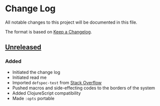 # Change Log
All notable changes to this project will be documented in this file.

The format is based on [Keep a Changelog](http://keepachangelog.com/).

## [Unreleased]

### Added
- Initiated the change log
- Initiated read me
- Imported `defspec-test` from [Stack Overflow](http://stackoverflow.com/questions/40697841/howto-include-clojure-specd-functions-in-a-test-suite)
- Pushed macros and side-effecting codes to the borders of the system
- Added ClojureScript compatibility
- Made `:opts` portable 

[Unreleased]: https://github.com/plumula/mimolette/compare/init...HEAD
